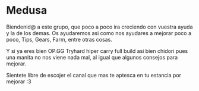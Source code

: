 # Medusa
Biendenid@ a este grupo, que poco a poco ira creciendo con vuestra ayuda y la de los demas.
Os ayudaremos asi como nos ayudares a mejorar poco a poco, Tips, Gears, Farm, entre otras cosas.

Y si ya eres bien OP.GG Tryhard hiper carry full build asi bien chidori
pues una manita no nos viene nada mal, al igual que algunos consejos para mejorar.

Sientete libre de escojer el canal que mas te aptesca en tu estancia por mejorar :3
